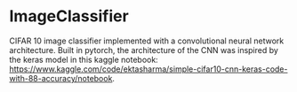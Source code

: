 # ImageClassifier
CIFAR 10 image classifier implemented with a convolutional neural network architecture. Built in pytorch, the architecture of the CNN was inspired by the keras model in this kaggle notebook: https://www.kaggle.com/code/ektasharma/simple-cifar10-cnn-keras-code-with-88-accuracy/notebook.
